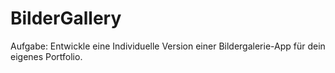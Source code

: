 # BilderGallery
 Aufgabe: Entwickle eine Individuelle Version einer Bildergalerie-App für dein eigenes Portfolio.
